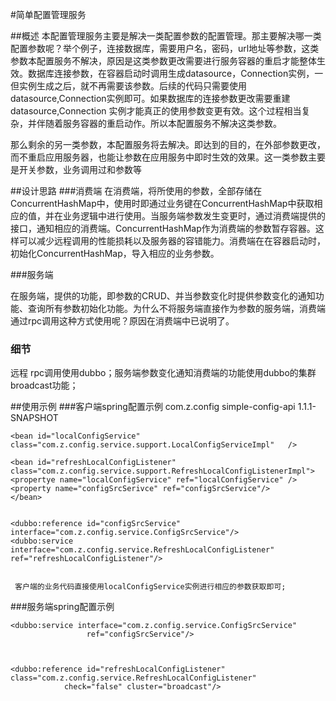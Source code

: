 #简单配置管理服务

##概述
本配置管理服务主要是解决一类配置参数的配置管理。那主要解决哪一类配置参数呢？举个例子，连接数据库，需要用户名，密码，url地址等参数，这类参数本配置服务不解决，原因是这类参数更改需要进行服务容器的重启才能整体生效。数据库连接参数，在容器启动时调用生成datasource，Connection实例，一但实例生成之后，就不再需要该参数。后续的代码只需要使用datasource,Connection实例即可。如果数据库的连接参数更改需要重建datasource,Connection 实例才能真正的使用参数变更有效。这个过程相当复杂，并伴随着服务容器的重启动作。所以本配置服务不解决这类参数。

那么剩余的另一类参数，本配置服务将去解决。即达到的目的，在外部参数更改，而不重启应用服务器，也能让参数在应用服务中即时生效的效果。这一类参数主要是开关参数，业务调用过和参数等

##设计思路
###消费端
在消费端，将所使用的参数，全部存储在ConcurrentHashMap中，使用时即通过业务键在ConcurrentHashMap中获取相应的值，并在业务逻辑中进行使用。当服务端参数发生变更时，通过消费端提供的接口，通知相应的消费端。ConcurrentHashMap作为消费端的参数暂存容器。这样可以减少远程调用的性能损耗以及服务器的容错能力。消费端在在容器启动时，初始化ConcurrentHashMap，导入相应的业务参数。

###服务端

在服务端，提供的功能，即参数的CRUD、并当参数变化时提供参数变化的通知功能、查询所有参数初始化功能。为什么不将服务端直接作为参数的服务端，消费端通过rpc调用这种方式使用呢？原因在消费端中已说明了。

### 细节
远程 rpc调用使用dubbo；服务端参数变化通知消费端的功能使用dubbo的集群broadcast功能；


##使用示例
###客户端spring配置示例
		<dependency>
			<groupId>com.z.config</groupId>
			<artifactId>simple-config-api</artifactId>
			<version>1.1.1-SNAPSHOT</version>
		</dependency>
		
			
	<bean id="localConfigService" class="com.z.config.service.support.LocalConfigServiceImpl"   />
	
	<bean id="refreshLocalConfigListener" class="com.z.config.service.support.RefreshLocalConfigListenerImpl">
	<propertye name="localConfigService" ref="localConfigService" />
	<property name="configSrcSerivce" ref="configSrcService"/>
	</bean>
	
	
	<dubbo:reference id="configSrcService" interface="com.z.config.service.ConfigSrcService"/>
	<dubbo:service interface="com.z.config.service.RefreshLocalConfigListener" 
	ref="refreshLocalConfigListener"/>
	
	
	 客户端的业务代码直接使用localConfigService实例进行相应的参数获取即可;
###服务端spring配置示例

	
<bean id="configSrcService" class="com.z.config.server.service.support.ConfigSrcServiceImpl">
	<property name="configDao" ref="configDao"/>
	<property name="refreshLocalConfigListener" ref="refreshLocalConfigListener" />
	</bean>
	
	<dubbo:service interface="com.z.config.service.ConfigSrcService"  
	                 ref="configSrcService"/>
	

	
	<dubbo:reference id="refreshLocalConfigListener" class="com.z.config.service.RefreshLocalConfigListener" 
	            check="false" cluster="broadcast"/>
	
	



